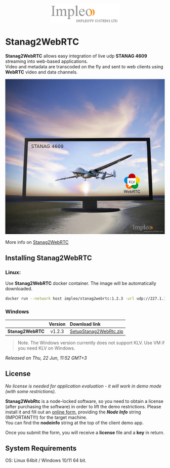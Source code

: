 
<div align="center">
  <a >
    <img src="images/impleo_logo.png" alt="Logo" >
  </a>
</div>

# Stanag2WebRTC

**Stanag2WebRTC** allows easy integration of live udp **STANAG 4609** streaming into web-based applications.  
Video and metadata are transcoded on the fly and sent to web clients using **WebRTC** video and data channels. 


![Stanag2WebRTC](images/uavscreen.jpg)

More info on [Stanag2WebRTC](https://impleotv.com/content/stanag2webrtc/help/index.html)


## Installing Stanag2WebRTC


### Linux:

Use **Stanag2WebRTC** docker container. The image will be automatically downloaded.  
```bash
docker run --network host impleo/stanag2webrtc:1.2.3 -url udp://227.1.1.1:30120
```


### Windows

|          | Version             | Download link                                                           | 
|:---------|:-------------------:|:------------------------------------------------------------------------|
| **Stanag2WebRTC** |  v1.2.3 | [SetupStanag2WebRtc.zip](https://github.com/impleotv/stanag2webrtc-release/releases/latest/download/SetupStanag2WebRtc.zip) | 

> Note. The Windows version currently does not support KLV. Use VM if you need KLV on Windows.


*Released on Thu, 22 Jun, 11:52 GMT+3*


## License

*No license is needed for application evaluation - it will work in demo mode (with some restrictions).*

**Stanag2WebRtc** is a node-locked software, so you need to obtain a license (after purchasing the software) in order to lift the demo restrictions. Please install it and fill out an [online form](https://docs.google.com/forms/d/e/1FAIpQLSd_XW6bDsFce1G1cpds4gMQNlwNax0CvkWzcMbscxZ5rLaIbA/viewform), providing the ***Node Info*** string (IMPORTANT!!!) for the target machine.  
You can find the **nodeinfo** string at the top of the client demo app.

Once you submit the form, you will receive a **license** file and a **key** in return.

## System Requirements

OS: Linux 64bit / Windows 10/11 64 bit.


